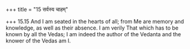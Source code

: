 +++
title = "15 सर्वस्य चाहम्"

+++
15.15 And I am seated in the hearts of all; from Me are memory and
knowledge, as well as their absence. I am verily That which has to be
known by all the Vedas; I am indeed the author of the Vedanta and the
knower of the Vedas am I.
